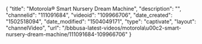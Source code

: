 {
    "title": "Motorola&reg; Smart Nursery Dream Machine",
    "description": "",
    "channelid": "111091684",
    "videoid": "109966706",
    "date_created": "1502518094",
    "date_modified": "1504049171",
    "type": "captivate",
    "layout": "channelVideo",
    "url": "\/bbbusa-latest-videos\/motorola\u00c2-smart-nursery-dream-machine\/111091684-109966706"
}